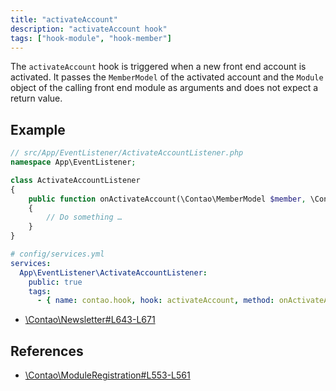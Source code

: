 ```yaml
---
title: "activateAccount"
description: "activateAccount hook"
tags: ["hook-module", "hook-member"]
---
```


The `activateAccount` hook is triggered when a new front end account is activated. 
It passes the `MemberModel` of the activated account and the `Module` object of
the calling front end module as arguments and does not expect a return value.

## Example

```php
// src/App/EventListener/ActivateAccountListener.php
namespace App\EventListener;

class ActivateAccountListener
{
    public function onActivateAccount(\Contao\MemberModel $member, \Contao\Module $module): void
    {
        // Do something …
    }
}
```

```yml
# config/services.yml
services:
  App\EventListener\ActivateAccountListener:
    public: true
    tags:
      - { name: contao.hook, hook: activateAccount, method: onActivateAccount }
```

* [\Contao\Newsletter#L643-L671](https://github.com/contao/contao/blob/4.7.6/newsletter-bundle/src/Resources/contao/classes/Newsletter.php#L643-L671)

## References

* [\Contao\ModuleRegistration#L553-L561](https://github.com/contao/contao/blob/4.7.6/core-bundle/src/Resources/contao/modules/ModuleRegistration.php#L553-L561)
